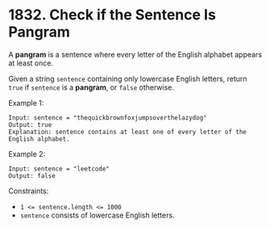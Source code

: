 # 1832. Check if the Sentence Is Pangram

A **pangram** is a sentence where every letter of the English alphabet appears at least once.

Given a string `sentence` containing only lowercase English letters, return `true` if `sentence` is a **pangram**, or `false` otherwise.

Example 1:

    Input: sentence = "thequickbrownfoxjumpsoverthelazydog"
    Output: true
    Explanation: sentence contains at least one of every letter of the English alphabet.

Example 2:

    Input: sentence = "leetcode"
    Output: false

Constraints:
- `1 <= sentence.length <= 1000`
- `sentence` consists of lowercase English letters.